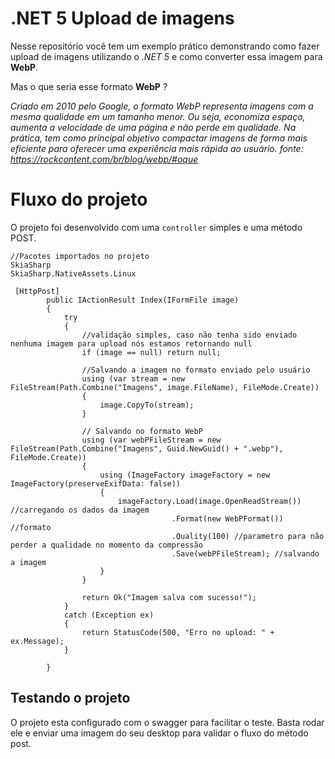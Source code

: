 # .NET 5 Upload de imagens

Nesse repositório você tem um exemplo prático demonstrando como fazer upload de imagens utilizando o _.NET 5_ e como converter essa imagem para **WebP**.

Mas o que seria esse formato **WebP** ?

_Criado em 2010 pelo Google, o formato WebP representa imagens com a mesma qualidade em um tamanho menor. Ou seja, economiza espaço, aumenta a velocidade de uma página e não perde em qualidade. Na prática, tem como principal objetivo compactar imagens de forma mais eficiente para oferecer uma experiência mais rápida ao usuário. fonte: https://rockcontent.com/br/blog/webp/#oque_

# Fluxo do projeto

O projeto foi desenvolvido com uma `controller` simples e uma método POST.

```Csharp
//Pacotes importados no projeto
SkiaSharp
SkiaSharp.NativeAssets.Linux
```

```Csharp
 [HttpPost]
        public IActionResult Index(IFormFile image)
        {
            try
            {
                //validação simples, caso não tenha sido enviado nenhuma imagem para upload nós estamos retornando null
                if (image == null) return null;

                //Salvando a imagem no formato enviado pelo usuário
                using (var stream = new FileStream(Path.Combine("Imagens", image.FileName), FileMode.Create))
                {
                    image.CopyTo(stream);
                }

                // Salvando no formato WebP
                using (var webPFileStream = new FileStream(Path.Combine("Imagens", Guid.NewGuid() + ".webp"), FileMode.Create))
                {
                    using (ImageFactory imageFactory = new ImageFactory(preserveExifData: false))
                    {
                        imageFactory.Load(image.OpenReadStream()) //carregando os dados da imagem
                                    .Format(new WebPFormat()) //formato
                                    .Quality(100) //parametro para não perder a qualidade no momento da compressão
                                    .Save(webPFileStream); //salvando a imagem
                    }
                }

                return Ok("Imagem salva com sucesso!");
            }
            catch (Exception ex)
            {
                return StatusCode(500, "Erro no upload: " + ex.Message);
            }

        }
```

## Testando o projeto

O projeto esta configurado com o swagger para facilitar o teste. Basta rodar ele e enviar uma imagem do seu desktop para validar o fluxo do método post.
